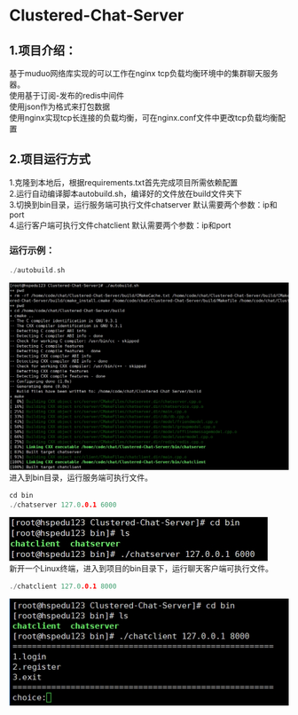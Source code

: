# Clustered-Chat-Server
## 1.项目介绍：  
基于muduo网络库实现的可以工作在nginx tcp负载均衡环境中的集群聊天服务器。  
使用基于订阅-发布的redis中间件  
使用json作为格式来打包数据  
使用nginx实现tcp长连接的负载均衡，可在nginx.conf文件中更改tcp负载均衡配置  
## 2.项目运行方式  
1.克隆到本地后，根据requirements.txt首先完成项目所需依赖配置  
2.运行自动编译脚本autobuild.sh，编译好的文件放在build文件夹下  
3.切换到bin目录，运行服务端可执行文件chatserver 默认需要两个参数：ip和port  
4.运行客户端可执行文件chatclient 默认需要两个参数：ip和port  
### 运行示例：  
``` c++ 
./autobuild.sh
```
![](/img/img1.png)
进入到bin目录，运行服务端可执行文件。  
``` c++ 
cd bin
./chatserver 127.0.0.1 6000
```
![](/img/img2.png)  
新开一个Linux终端，进入到项目的bin目录下，运行聊天客户端可执行文件。
``` c++ 
./chatclient 127.0.0.1 8000
```
![](/img/img3.png) 
